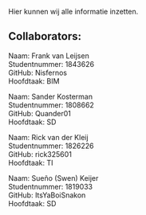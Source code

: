 Hier kunnen wij alle informatie inzetten.


## **Collaborators:**

Naam: Frank van Leijsen <br />
Studentnummer: 1843626 <br />
GitHub: Nisfernos <br />
Hoofdtaak: BIM <br />

Naam: Sander Kosterman <br />
Studentnummer: 1808662 <br />
GitHub: Quander01 <br />
Hoofdtaak: SD

Naam: Rick van der Kleij <br />
Studentnummer: 1826226 <br />
GitHub: rick325601 <br />
Hoofdtaak: TI

Naam: Sueño (Swen) Keijer <br />
Studentnummer: 1819033 <br />
GitHub: ItsYaBoiSnakon <br />
Hoofdtaak: SD
